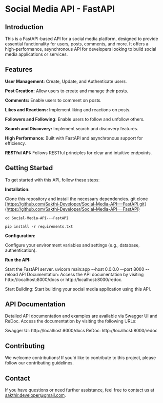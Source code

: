 # Social Media API - FastAPI

## Introduction

This is a FastAPI-based API for a social media platform, designed to provide essential functionality for users, posts, comments, and more. It offers a high-performance, asynchronous API for developers looking to build social media applications or services.

## Features

**User Management:** Create, Update, and Authenticate users.

**Post Creation:** Allow users to create and manage their posts.

**Comments:** Enable users to comment on posts.

**Likes and Reactions:** Implement liking and reactions on posts.

**Followers and Following:** Enable users to follow and unfollow others.

**Search and Discovery:** Implement search and discovery features.

**High Performance:** Built with FastAPI and asynchronous support for efficiency.

**RESTful API:** Follows RESTful principles for clear and intuitive endpoints.

## Getting Started

To get started with this API, follow these steps:

**Installation:** 

Clone this repository and install the necessary dependencies.
git clone [https://github.com/Sakthi-Developer/Social-Media-API---FastAPI.git](https://github.com/Sakthi-Developer/Social-Media-API---FastAPI)  
```
cd Social-Media-API---FastAPI
```
```                                                                                                                         
pip install -r requirements.txt
```
**Configuration:** 

Configure your environment variables and settings (e.g., database, authentication).

**Run the API:** 

Start the FastAPI server.
uvicorn main:app --host 0.0.0.0 --port 8000 --reload
API Documentation: Access the API documentation by visiting http://localhost:8000/docs or http://localhost:8000/redoc.

Start Building: Start building your social media application using this API.

## API Documentation

Detailed API documentation and examples are available via Swagger UI and ReDoc. Access the documentation by visiting the following URLs:

Swagger UI: http://localhost:8000/docs
ReDoc: http://localhost:8000/redoc

## Contributing

We welcome contributions! If you'd like to contribute to this project, please follow our contributing guidelines.

## Contact

If you have questions or need further assistance, feel free to contact us at sakthir.developer@gmail.com.

